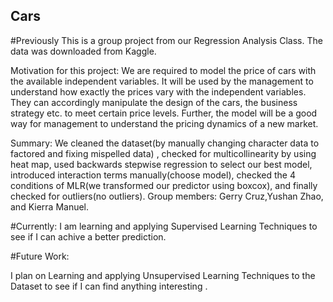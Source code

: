 ## Cars

#Previously
This is a group project from our Regression Analysis Class. The data was downloaded from Kaggle.

Motivation for this project: 
We are required to model the price of cars with the available independent variables. It will be used by the management to understand how exactly the prices vary
with the independent variables. They can accordingly manipulate the design of the cars, the business strategy etc. to meet certain price levels. Further, the model will 
be a good way for management to understand the pricing dynamics of a new market.

Summary: We cleaned the dataset(by manually changing character data to factored and fixing mispelled data) , checked for multicollinearity by using heat map, 
used backwards stepwise regression to select our best model, introduced interaction terms manually(choose model), checked the 4 conditions of MLR(we transformed
our predictor using boxcox), and finally checked for outliers(no outliers).
Group members: Gerry Cruz,Yushan Zhao, and Kierra Manuel.


#Currently:
I am learning and applying Supervised Learning Techniques to see if I can achive a better prediction.

#Future Work:

I plan on Learning and applying Unsupervised Learning Techniques to the Dataset to see if I can find anything interesting .

